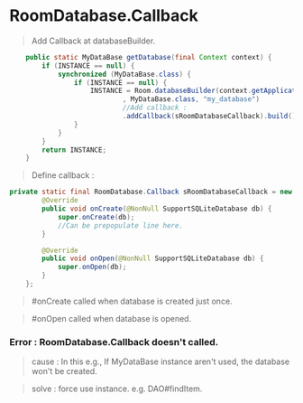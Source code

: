 <h1>RoomDatabase.Callback</h1>

> Add Callback at databaseBuilder.

`````java
    public static MyDataBase getDatabase(final Context context) {
        if (INSTANCE == null) {
            synchronized (MyDataBase.class) {
                if (INSTANCE == null) {
                    INSTANCE = Room.databaseBuilder(context.getApplicationContext()
                            , MyDataBase.class, "my_database")
                        	//Add callback :
                            .addCallback(sRoomDatabaseCallback).build();
                }
            }
        }
        return INSTANCE;
    }
`````



> Define callback :

`````java
private static final RoomDatabase.Callback sRoomDatabaseCallback = new RoomDatabase.Callback() {
        @Override
        public void onCreate(@NonNull SupportSQLiteDatabase db) {
            super.onCreate(db);
            //Can be prepopulate line here.
        }

        @Override
        public void onOpen(@NonNull SupportSQLiteDatabase db) {
            super.onOpen(db);
        }
    };
`````

> #onCreate called when database is created just once.

> #onOpen called when database is opened.



<H3>Error : RoomDatabase.Callback doesn't called. </h3>

> cause : In this e.g., If MyDataBase instance aren't used, the database won't be created.

> solve : force use instance. e.g. DAO#findItem.